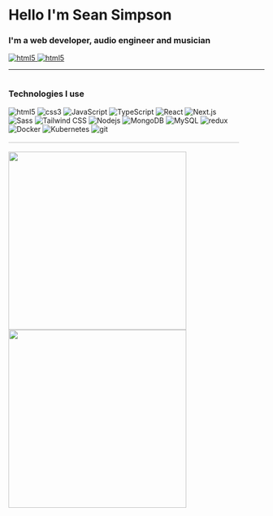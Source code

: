 <h1>Hello I'm Sean Simpson</h1>

<h3>I'm a web developer, audio engineer and musician</h3>

<a href="https://www.linkedin.com/in/sean-tokuzo" alt="Sean Simpson's LinkedIn" target="_blank" rel="noreferrer noopener" >
  <img alt="html5" src="https://img.shields.io/badge/-LinkedIn-0A66C2?style=for-the-badge&logo=linkedin&logoColor=white" />
</a>
<a href="https://seantokuzo.dev" alt="Sean Simpson's Portfolio" target="_blank" rel="noreferrer noopener" >
  <img alt="html5" src="https://img.shields.io/badge/-My Portfolio-b077ba?style=for-the-badge&logoColor=white" />
</a>
<hr>
<div style="width: 90%; display: flex;">
  <!-- <div style="width: 47%">
    <h2>About</h2>
    <p></p>
  </div> -->
  <div>
  <h3>Technologies I use</h3>
    <div width="400px">
      <img alt="html5" src="https://img.shields.io/badge/-HTML5-E34F26?style=for-the-badge&logo=html5&logoColor=white" />
      <img alt="css3" src="https://img.shields.io/badge/-CSS3-1572B6?style=for-the-badge&logo=html5&logoColor=white" />
      <img alt="JavaScript" src="https://img.shields.io/badge/-JavaScript-F7DF1E?logo=javascript&logoColor=white&style=for-the-badge" />
      <img alt="TypeScript" src="https://img.shields.io/badge/-TypeScript-007ACC?style=for-the-badge&logo=typescript&logoColor=white" />
      <img alt="React" src="https://img.shields.io/badge/-React-61DAFB?style=for-the-badge&logo=react&logoColor=white" />
      <img alt="Next.js" src="https://img.shields.io/badge/-Next.js-000000?style=for-the-badge&logo=next.js&logoColor=white" />
      <img alt="Sass" src="https://img.shields.io/badge/-Sass-CC6699?style=for-the-badge&logo=sass&logoColor=white" />
      <img alt="Tailwind CSS" src="https://img.shields.io/badge/-Tailwind%20CSS-06B6D4?style=for-the-badge&logo=typescript&logoColor=white" />
      <img alt="Nodejs" src="https://img.shields.io/badge/-Nodejs-43853d?style=for-the-badge&logo=Node.js&logoColor=white" />
      <img alt="MongoDB" src="https://img.shields.io/badge/-MongoDB-13aa52?style=for-the-badge&logo=mongodb&logoColor=white" />
      <img alt="MySQL" src="https://img.shields.io/badge/mysql-%2300f.svg?style=for-the-badge&logo=mysql&logoColor=white" />
      <img alt="redux" src="https://img.shields.io/badge/-Redux-764ABC?style=for-the-badge&logo=redux&logoColor=white" />
      <!-- <img alt="Webpack" src="https://img.shields.io/badge/-Webpack-8DD6F9?style=for-the-badge&logo=webpack&logoColor=white" /> -->
      <img alt="Docker" src="https://img.shields.io/badge/-Docker-46a2f1?style=for-the-badge&logo=docker&logoColor=white" />
      <img alt="Kubernetes" src="https://img.shields.io/badge/kubernetes-%23326ce5.svg?style=for-the-badge&logo=kubernetes&logoColor=white" />
      <img alt="git" src="https://img.shields.io/badge/-Git-F05032?style=for-the-badge&logo=git&logoColor=white" />
    </div>
    <br>
    <div style="border: 1px solid #00000020;"></div>
    <br>
    <div>
      <img width="350px" src="https://github-readme-stats.vercel.app/api/top-langs/?username=anuraghazra&layout=compact&theme=merko" />
    </div>
    <div>
      <img width="350px" src="https://github-readme-stats.vercel.app/api?username=seantokuzo&show_icons=true&theme=merko" />
    </div>
  </div>
</div>
